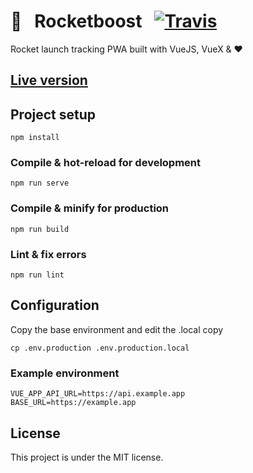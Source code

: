 # 🚀 &nbsp; Rocketboost &nbsp; [![Travis](https://img.shields.io/travis/kalkih/rocketboost.svg?style=flat-square)](https://travis-ci.org/kalkih/rocketboost)

Rocket launch tracking PWA built with VueJS, VueX & ❤️

## [Live version](https://rocket.karls.app)

## Project setup
```
npm install
```

### Compile & hot-reload for development
```
npm run serve
```

### Compile & minify for production
```
npm run build
```

### Lint & fix errors
```
npm run lint
```

## Configuration
Copy the base environment and edit the .local copy
```
cp .env.production .env.production.local
```

### Example environment
```env
VUE_APP_API_URL=https://api.example.app
BASE_URL=https://example.app
````

## License
This project is under the MIT license.
